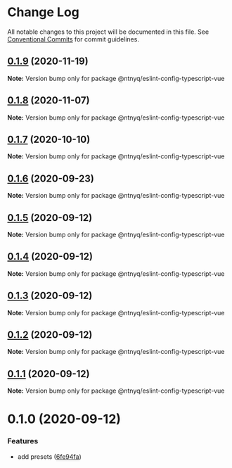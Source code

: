 # Change Log

All notable changes to this project will be documented in this file.
See [Conventional Commits](https://conventionalcommits.org) for commit guidelines.

## [0.1.9](https://github.com/ntnyq/configs/compare/@ntnyq/eslint-config-typescript-vue@0.1.8...@ntnyq/eslint-config-typescript-vue@0.1.9) (2020-11-19)

**Note:** Version bump only for package @ntnyq/eslint-config-typescript-vue

## [0.1.8](https://github.com/ntnyq/configs/compare/@ntnyq/eslint-config-typescript-vue@0.1.7...@ntnyq/eslint-config-typescript-vue@0.1.8) (2020-11-07)

**Note:** Version bump only for package @ntnyq/eslint-config-typescript-vue

## [0.1.7](https://github.com/ntnyq/configs/compare/@ntnyq/eslint-config-typescript-vue@0.1.6...@ntnyq/eslint-config-typescript-vue@0.1.7) (2020-10-10)

**Note:** Version bump only for package @ntnyq/eslint-config-typescript-vue

## [0.1.6](https://github.com/ntnyq/configs/compare/@ntnyq/eslint-config-typescript-vue@0.1.5...@ntnyq/eslint-config-typescript-vue@0.1.6) (2020-09-23)

**Note:** Version bump only for package @ntnyq/eslint-config-typescript-vue

## [0.1.5](https://github.com/ntnyq/configs/compare/@ntnyq/eslint-config-typescript-vue@0.1.4...@ntnyq/eslint-config-typescript-vue@0.1.5) (2020-09-12)

**Note:** Version bump only for package @ntnyq/eslint-config-typescript-vue

## [0.1.4](https://github.com/ntnyq/configs/compare/@ntnyq/eslint-config-typescript-vue@0.1.3...@ntnyq/eslint-config-typescript-vue@0.1.4) (2020-09-12)

**Note:** Version bump only for package @ntnyq/eslint-config-typescript-vue

## [0.1.3](https://github.com/ntnyq/configs/compare/@ntnyq/eslint-config-typescript-vue@0.1.2...@ntnyq/eslint-config-typescript-vue@0.1.3) (2020-09-12)

**Note:** Version bump only for package @ntnyq/eslint-config-typescript-vue

## [0.1.2](https://github.com/ntnyq/configs/compare/@ntnyq/eslint-config-typescript-vue@0.1.1...@ntnyq/eslint-config-typescript-vue@0.1.2) (2020-09-12)

**Note:** Version bump only for package @ntnyq/eslint-config-typescript-vue

## [0.1.1](https://github.com/ntnyq/configs/compare/@ntnyq/eslint-config-typescript-vue@0.1.0...@ntnyq/eslint-config-typescript-vue@0.1.1) (2020-09-12)

**Note:** Version bump only for package @ntnyq/eslint-config-typescript-vue

# 0.1.0 (2020-09-12)

### Features

- add presets ([6fe94fa](https://github.com/ntnyq/configs/commit/6fe94fae4ed9d80b18833c9e5a3f51f710ebda43))
